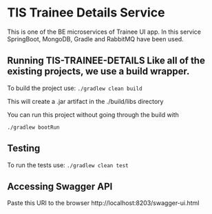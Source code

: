 # TIS Trainee Details Service

This is one of the BE microservices of Trainee UI app. In this service SpringBoot, MongoDB, Gradle and RabbitMQ have been used.

## Running TIS-TRAINEE-DETAILS Like all of the existing projects, we use a build wrapper.

To build the project use: `./gradlew clean build`

This will create a .jar artifact in the ./build/libs directory

You can run this project without going through the build with

`./gradlew bootRun`

## Testing

To run the tests use: `./gradlew clean test`

## Accessing Swagger API 

Paste this URI to the browser http://localhost:8203/swagger-ui.html
